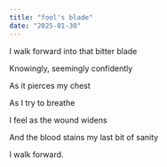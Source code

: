 ```yaml
---
title: "fool's blade"
date: "2025-01-30"
---
```


I walk forward into that bitter blade

Knowingly, seemingly confidently

As it pierces my chest

As I try to breathe

I feel as the wound widens

And the blood stains my last bit of sanity

I walk forward.